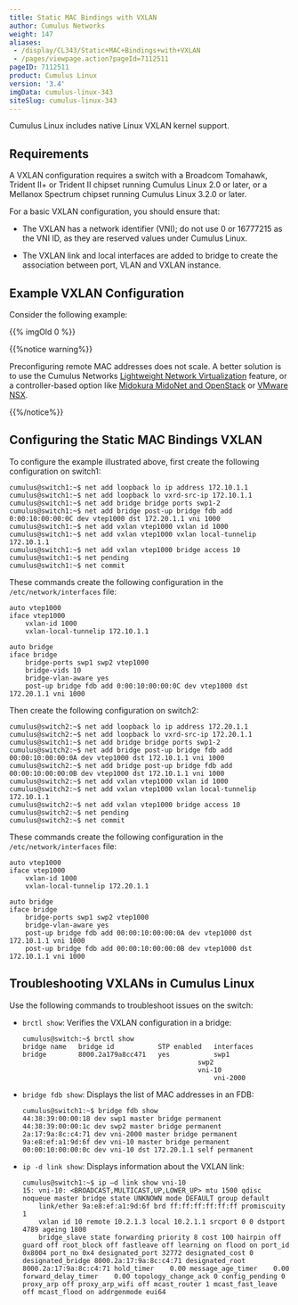 ```yaml
---
title: Static MAC Bindings with VXLAN
author: Cumulus Networks
weight: 147
aliases:
 - /display/CL343/Static+MAC+Bindings+with+VXLAN
 - /pages/viewpage.action?pageId=7112511
pageID: 7112511
product: Cumulus Linux
version: '3.4'
imgData: cumulus-linux-343
siteSlug: cumulus-linux-343
---
```

Cumulus Linux includes native Linux VXLAN kernel support.

## Requirements

A VXLAN configuration requires a switch with a Broadcom Tomahawk,
Trident II+ or Trident II chipset running Cumulus Linux 2.0 or later, or
a Mellanox Spectrum chipset running Cumulus Linux 3.2.0 or later.

For a basic VXLAN configuration, you should ensure that:

  - The VXLAN has a network identifier (VNI); do not use 0 or 16777215
    as the VNI ID, as they are reserved values under Cumulus Linux.

  - The VXLAN link and local interfaces are added to bridge to create
    the association between port, VLAN and VXLAN instance.

## Example VXLAN Configuration

Consider the following example:

{{% imgOld 0 %}}

{{%notice warning%}}

Preconfiguring remote MAC addresses does not scale. A better solution is
to use the Cumulus Networks [Lightweight Network
Virtualization](https://docs.cumulusnetworks.com/pages/viewpage.action?pageId=2722663)
feature, or a controller-based option like [Midokura MidoNet and
OpenStack](https://docs.cumulusnetworks.com/pages/viewpage.action?pageId=2722662)
or [VMware
NSX](https://docs.cumulusnetworks.com/pages/viewpage.action?pageId=2722660).

{{%/notice%}}

## Configuring the Static MAC Bindings VXLAN

To configure the example illustrated above, first create the following
configuration on switch1:

    cumulus@switch1:~$ net add loopback lo ip address 172.10.1.1
    cumulus@switch1:~$ net add loopback lo vxrd-src-ip 172.10.1.1
    cumulus@switch1:~$ net add bridge bridge ports swp1-2
    cumulus@switch1:~$ net add bridge post-up bridge fdb add 0:00:10:00:00:0C dev vtep1000 dst 172.20.1.1 vni 1000
    cumulus@switch1:~$ net add vxlan vtep1000 vxlan id 1000 
    cumulus@switch1:~$ net add vxlan vtep1000 vxlan local-tunnelip 172.10.1.1
    cumulus@switch1:~$ net add vxlan vtep1000 bridge access 10
    cumulus@switch1:~$ net pending 
    cumulus@switch1:~$ net commit 

These commands create the following configuration in the
`/etc/network/interfaces` file:

    auto vtep1000
    iface vtep1000
        vxlan-id 1000
        vxlan-local-tunnelip 172.10.1.1
     
    auto bridge
    iface bridge
        bridge-ports swp1 swp2 vtep1000
        bridge-vids 10
        bridge-vlan-aware yes
        post-up bridge fdb add 0:00:10:00:00:0C dev vtep1000 dst 172.20.1.1 vni 1000 

Then create the following configuration on switch2:

    cumulus@switch2:~$ net add loopback lo ip address 172.20.1.1
    cumulus@switch2:~$ net add loopback lo vxrd-src-ip 172.20.1.1
    cumulus@switch1:~$ net add bridge bridge ports swp1-2
    cumulus@switch2:~$ net add bridge post-up bridge fdb add 00:00:10:00:00:0A dev vtep1000 dst 172.10.1.1 vni 1000
    cumulus@switch2:~$ net add bridge post-up bridge fdb add 00:00:10:00:00:0B dev vtep1000 dst 172.10.1.1 vni 1000
    cumulus@switch2:~$ net add vxlan vtep1000 vxlan id 1000 
    cumulus@switch2:~$ net add vxlan vtep1000 vxlan local-tunnelip 172.10.1.1
    cumulus@switch2:~$ net add vxlan vtep1000 bridge access 10
    cumulus@switch2:~$ net pending 
    cumulus@switch2:~$ net commit

These commands create the following configuration in the
`/etc/network/interfaces` file:

    auto vtep1000
    iface vtep1000
        vxlan-id 1000
        vxlan-local-tunnelip 172.20.1.1
     
    auto bridge
    iface bridge
        bridge-ports swp1 swp2 vtep1000
        bridge-vlan-aware yes
        post-up bridge fdb add 00:00:10:00:00:0A dev vtep1000 dst 172.10.1.1 vni 1000
        post-up bridge fdb add 00:00:10:00:00:0B dev vtep1000 dst 172.10.1.1 vni 1000

## Troubleshooting VXLANs in Cumulus Linux

Use the following commands to troubleshoot issues on the switch:

  - `brctl show`: Verifies the VXLAN configuration in a bridge:
    
        cumulus@switch:~$ brctl show
        bridge name   bridge id           STP enabled   interfaces
        bridge        8000.2a179a8cc471   yes           swp1
                                                    swp2
                                                    vni-10
                                                        vni-2000

  - `bridge fdb show`: Displays the list of MAC addresses in an FDB:
    
        cumulus@switch1:~$ bridge fdb show
        44:38:39:00:00:18 dev swp1 master bridge permanent
        44:38:39:00:00:1c dev swp2 master bridge permanent
        2a:17:9a:8c:c4:71 dev vni-2000 master bridge permanent
        9a:e8:ef:a1:9d:6f dev vni-10 master bridge permanent
        00:00:10:00:00:0c dev vni-10 dst 172.20.1.1 self permanent

  - `ip -d link show`: Displays information about the VXLAN link:
    
        cumulus@switch1:~$ ip –d link show vni-10
        15: vni-10: <BROADCAST,MULTICAST,UP,LOWER_UP> mtu 1500 qdisc noqueue master bridge state UNKNOWN mode DEFAULT group default 
            link/ether 9a:e8:ef:a1:9d:6f brd ff:ff:ff:ff:ff:ff promiscuity 1 
            vxlan id 10 remote 10.2.1.3 local 10.2.1.1 srcport 0 0 dstport 4789 ageing 1800 
            bridge_slave state forwarding priority 8 cost 100 hairpin off guard off root_block off fastleave off learning on flood on port_id 0x8004 port_no 0x4 designated_port 32772 designated_cost 0 designated_bridge 8000.2a:17:9a:8c:c4:71 designated_root 8000.2a:17:9a:8c:c4:71 hold_timer    0.00 message_age_timer    0.00 forward_delay_timer    0.00 topology_change_ack 0 config_pending 0 proxy_arp off proxy_arp_wifi off mcast_router 1 mcast_fast_leave off mcast_flood on addrgenmode eui64 

<article id="html-search-results" class="ht-content" style="display: none;">

</article>

<footer id="ht-footer">

</footer>
